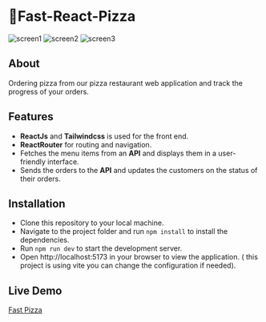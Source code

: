# 🍕Fast-React-Pizza
![screen1](https://github.com/V0ORA/Fast-pizza/assets/84463892/eeff4613-f5b7-4bb3-9c77-37a29b0b0038) ![screen2](https://github.com/V0ORA/Fast-pizza/assets/84463892/ef1063aa-7378-43d7-9fa1-60fc25f8b400) ![screen3](https://github.com/V0ORA/Fast-pizza/assets/84463892/548a00e3-3ce8-408c-8811-04e119e08cb1)

## About

Ordering pizza from our pizza restaurant web application and track the progress of your orders.

## Features

- **ReactJs** and **Tailwindcss** is used for the front end.
- **ReactRouter** for routing and navigation.
- Fetches the menu items from an **API** and displays them in a user-friendly interface.
- Sends the orders to the **API** and updates the customers on the status of their orders.
  
## Installation

- Clone this repository to your local machine.
- Navigate to the project folder and run `npm install` to install the dependencies.
- Run `npm run dev` to start the development server.
- Open http://localhost:5173 in your browser to view the application. ( this project is using vite you can change the configuration if needed).

## Live Demo

[Fast Pizza](https://faast-pizza.netlify.app/)
